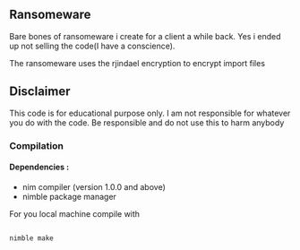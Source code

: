 ## Ransomeware

Bare bones of ransomeware i create for a client a while back. Yes i ended up not selling the code(I have a conscience).

The ransomeware uses the rjindael encryption to encrypt import files

## Disclaimer

This code is for educational purpose only. I am not responsible for whatever you do with the code. Be responsible and do not use this to harm anybody

### Compilation

#### Dependencies :

* nim compiler (version 1.0.0 and above)
* nimble package manager

For you local machine compile with

```bash

nimble make

```
